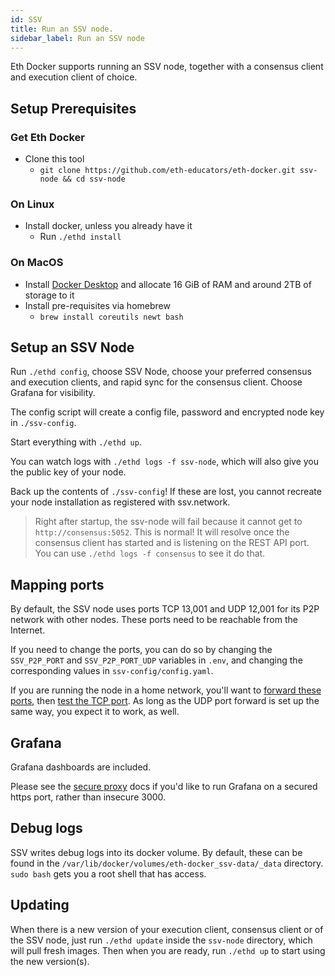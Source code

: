 ```yaml
---
id: SSV
title: Run an SSV node.
sidebar_label: Run an SSV node
---
```


Eth Docker supports running an SSV node, together with a consensus client and execution client of choice.

## Setup Prerequisites
### Get Eth Docker
- Clone this tool
  - `git clone https://github.com/eth-educators/eth-docker.git ssv-node && cd ssv-node`

### On Linux
- Install docker, unless you already have it
  - Run `./ethd install`

### On MacOS
- Install [Docker Desktop](https://www.docker.com/products/docker-desktop) and allocate 16 GiB of RAM and around 2TB
of storage to it
- Install pre-requisites via homebrew
  - `brew install coreutils newt bash`

## Setup an SSV Node

Run `./ethd config`, choose SSV Node, choose your preferred consensus and execution clients, and
rapid sync for the consensus client. Choose Grafana for visibility.

The config script will create a config file, password and encrypted node key in `./ssv-config`.

Start everything with `./ethd up`.

You can watch logs with `./ethd logs -f ssv-node`, which will also give you the public key of your node.

Back up the contents of `./ssv-config`! If these are lost, you cannot recreate your node installation as registered
with ssv.network.

>Right after startup, the ssv-node will fail because it cannot get to `http://consensus:5052`. This is normal! It will
resolve once the consensus client has started and is listening on the REST API port. You can use
`./ethd logs -f consensus` to see it do that.

## Mapping ports

By default, the SSV node uses ports TCP 13,001 and UDP 12,001 for its P2P network with other nodes. These ports need to
be reachable from the Internet.

If you need to change the ports, you can do so by changing the `SSV_P2P_PORT` and `SSV_P2P_PORT_UDP` variables in
`.env`, and changing the corresponding values in `ssv-config/config.yaml`.

If you are running the node in a home network, you'll want to [forward these ports](https://portforward.com/router.htm),
then [test the TCP port](https://www.yougetsignal.com/tools/open-ports/). As long as the UDP port forward is set up the
same way, you expect it to work, as well.

## Grafana

Grafana dashboards are included.

Please see the [secure proxy](../Usage/ReverseProxy.md) docs if you'd like to run Grafana on a secured https port,
rather than insecure 3000.

## Debug logs

SSV writes debug logs into its docker volume. By default, these can be found in the
`/var/lib/docker/volumes/eth-docker_ssv-data/_data` directory. `sudo bash` gets you a root shell that has access.

## Updating

When there is a new version of your execution client, consensus client or of the SSV node, just run `./ethd update`
inside the `ssv-node` directory, which will pull fresh images. Then when you are ready, run `./ethd up` to start using
the new version(s).
